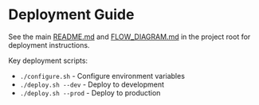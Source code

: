 # Deployment Guide

See the main [README.md](../../README.md) and [FLOW_DIAGRAM.md](../../FLOW_DIAGRAM.md) in the project root for deployment instructions.

Key deployment scripts:
- `./configure.sh` - Configure environment variables
- `./deploy.sh --dev` - Deploy to development
- `./deploy.sh --prod` - Deploy to production


